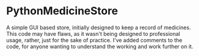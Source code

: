 # PythonMedicineStore
A simple GUI based store, initially designed to keep a record of medicines. This code may have flaws, as it wasn't being designed to professional usage, rather, just for the sake of practice. I've added comments to the code, for anyone wanting to understand the working and work further on it. 
